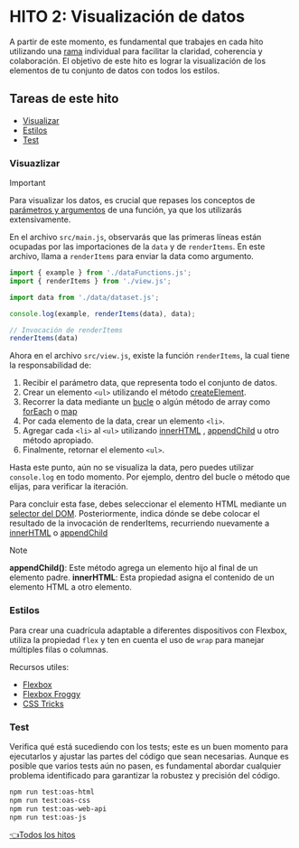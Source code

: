 # **HITO 2:** Visualización de datos

A partir de este momento, es fundamental que
trabajes en cada hito utilizando una
[rama](https://www.atlassian.com/es/git/tutorials/comparing-workflows/feature-branch-workflow)
individual para facilitar la claridad, coherencia y colaboración.
El objetivo de este hito es lograr la visualización de
los elementos de tu conjunto de datos con todos los estilos.

## Tareas de este hito

- [Visualizar](#visuazlizar)
- [Estilos](#estilos)
- [Test](#test)

### Visuazlizar

> [!IMPORTANT]
> Para visualizar los datos, es crucial que repases
> los conceptos de
> [parámetros y argumentos](https://www.youtube.com/watch?v=5VVBrfWQ2Wk)
> de una función, ya que los utilizarás extensivamente.

En el archivo `src/main.js`, observarás que las primeras líneas
están ocupadas por las importaciones de la `data` y de `renderItems`.
En este archivo, llama a `renderItems` para enviar la data como argumento.

```js
import { example } from './dataFunctions.js';
import { renderItems } from './view.js';

import data from './data/dataset.js';

console.log(example, renderItems(data), data);

// Invocación de renderItems
renderItems(data)
```

Ahora en el archivo `src/view.js`, existe la función `renderItems`,
la cual tiene la responsabilidad de:

1. Recibir el parámetro data, que representa todo el conjunto de datos.
2. Crear un elemento `<ul>` utilizando el método
[createElement](https://developer.mozilla.org/es/docs/Web/API/Document/createElement).
3. Recorrer la data mediante un
[bucle](https://developer.mozilla.org/es/docs/Web/JavaScript/Guide/Loops_and_iteration)
o algún método de array como
[forEach](https://developer.mozilla.org/es/docs/Web/JavaScript/Reference/Global_Objects/Array/forEach)
o
[map](https://developer.mozilla.org/es/docs/Web/JavaScript/Reference/Global_Objects/Array/map)
4. Por cada elemento de la data, crear un elemento `<li>`.
5. Agregar cada `<li>` al `<ul>` utilizando
[innerHTML](https://developer.mozilla.org/es/docs/Web/API/Element/innerHTML) ,
[appendChild](https://developer.mozilla.org/es/docs/Web/API/Node/appendChild)
u otro método apropiado.
6. Finalmente, retornar el elemento `<ul>`.

Hasta este punto, aún no se visualiza la data, pero puedes utilizar
`console.log` en todo momento. Por ejemplo, dentro del bucle o método que
elijas, para verificar la iteración.

Para concluir esta fase, debes seleccionar el elemento HTML mediante un
[selector del DOM](https://developer.mozilla.org/es/docs/Web/API/Document_object_model/Locating_DOM_elements_using_selectors).
Posteriormente, indica dónde se debe colocar el resultado de la invocación de
renderItems, recurriendo nuevamente a
[innerHTML](https://developer.mozilla.org/es/docs/Web/API/Element/innerHTML) o
[appendChild](https://developer.mozilla.org/es/docs/Web/API/Node/appendChild)

> [!NOTE]
> **appendChild()**: Este método agrega un elemento hijo al final
> de un elemento padre.
> **innerHTML**: Esta propiedad asigna el contenido de un elemento
> HTML a otro elemento.

### Estilos

Para crear una cuadrícula adaptable a diferentes dispositivos
con Flexbox, utiliza la propiedad `flex` y ten en cuenta el uso
de `wrap` para manejar múltiples filas o columnas.

Recursos utiles:

- [Flexbox](https://curriculum.laboratoria.la/es/topics/css/css/flexbox)
- [Flexbox Froggy](https://flexboxfroggy.com/#es)
- [CSS Tricks](https://css-tricks.com/snippets/css/a-guide-to-flexbox/)

### Test

Verifica qué está sucediendo con los tests;
este es un buen momento para ejecutarlos y ajustar
las partes del código que sean necesarias. Aunque
es posible que varios tests aún no pasen, es
fundamental abordar cualquier problema identificado
para garantizar la robustez y precisión del código.

``` sh
npm run test:oas-html
npm run test:oas-css
npm run test:oas-web-api
npm run test:oas-js
```

[👈Todos los hitos](../README.md#6-hitos)
